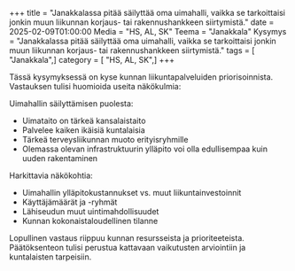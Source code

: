+++
title = "Janakkalassa pitää säilyttää oma uimahalli, vaikka se tarkoittaisi jonkin muun liikunnan korjaus- tai rakennushankkeen siirtymistä."
date = 2025-02-09T01:00:00
Media = "HS, AL, SK"
Teema = "Janakkala"
Kysymys = "Janakkalassa pitää säilyttää oma uimahalli, vaikka se tarkoittaisi jonkin muun liikunnan korjaus- tai rakennushankkeen siirtymistä."
tags = [ "Janakkala",]
category = [ "HS, AL, SK",]
+++

Tässä kysymyksessä on kyse kunnan liikuntapalveluiden priorisoinnista. Vastauksen tulisi huomioida useita näkökulmia:

Uimahallin säilyttämisen puolesta:
- Uimataito on tärkeä kansalaistaito
- Palvelee kaiken ikäisiä kuntalaisia
- Tärkeä terveysliikunnan muoto erityisryhmille
- Olemassa olevan infrastruktuurin ylläpito voi olla edullisempaa kuin uuden rakentaminen

Harkittavia näkökohtia:
- Uimahallin ylläpitokustannukset vs. muut liikuntainvestoinnit
- Käyttäjämäärät ja -ryhmät
- Lähiseudun muut uintimahdollisuudet
- Kunnan kokonaistaloudellinen tilanne

Lopullinen vastaus riippuu kunnan resursseista ja prioriteeteista. Päätöksenteon tulisi perustua kattavaan vaikutusten arviointiin ja kuntalaisten tarpeisiin.